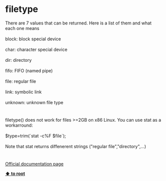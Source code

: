 # filetype




<div class="phpcode"><span class="html">
There are 7 values that can be returned. Here is a list of them and what each one means<br><br>block: block special device<br><br>char: character special device<br><br>dir: directory<br><br>fifo: FIFO (named pipe)<br><br>file: regular file<br><br>link: symbolic link<br><br>unknown: unknown file type</span>
</div>
  

#


<div class="phpcode"><span class="html">
filetype() does not work for files &gt;=2GB on x86 Linux. You can use stat as a workarround:<br><br>$type=trim(`stat -c%F $file`);<br><br>Note that stat returns diffenerent strings (&quot;regular file&quot;,&quot;directory&quot;,...)</span>
</div>
  

#

[Official documentation page](https://www.php.net/manual/en/function.filetype.php)

**[⬆ to root](/)**